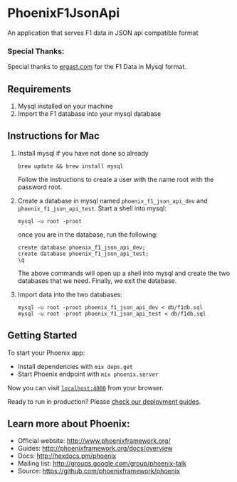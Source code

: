 # PhoenixF1JsonApi
An application that serves F1 data in JSON api compatible format
### Special Thanks:
Special thanks to [ergast.com](http://ergast.com/mrd/) for the F1 Data in Mysql format.

## Requirements
1. Mysql installed on your machine
2. Import the F1 database into your mysql database


## Instructions for Mac
1. Install mysql if you have not done so already
	
	```
	brew update && brew install mysql
	```
	
	Follow the instructions to create a user with the name root with the password root.
2. Create a database in mysql named `phoenix_f1_json_api_dev` and `phoenix_f1_json_api_test`. 	Start a shell into mysql:

	```
	mysql -u root -proot
	```
	once you are in the database, run the following:

	```
	create database phoenix_f1_json_api_dev;
	create database phoenix_f1_json_api_test;
	\q
	```
	The above commands will open up a shell into mysql and create the two databases that we need. Finally, we exit the database.


3. Import data into the two databases:

	```
	mysql -u root -proot phoenix_f1_json_api_dev < db/f1db.sql
	mysql -u root -proot phoenix_f1_json_api_test < db/f1db.sql
	```

## Getting Started


To start your Phoenix app:

  * Install dependencies with `mix deps.get`
  * Start Phoenix endpoint with `mix phoenix.server`

Now you can visit [`localhost:4000`](http://localhost:4000) from your browser.

Ready to run in production? Please [check our deployment guides](http://www.phoenixframework.org/docs/deployment).

## Learn more about Phoenix:

  * Official website: http://www.phoenixframework.org/
  * Guides: http://phoenixframework.org/docs/overview
  * Docs: http://hexdocs.pm/phoenix
  * Mailing list: http://groups.google.com/group/phoenix-talk
  * Source: https://github.com/phoenixframework/phoenix
